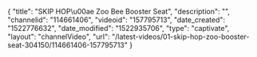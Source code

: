 {
    "title": "SKIP HOP\u00ae Zoo Bee Booster Seat",
    "description": "",
    "channelid": "114661406",
    "videoid": "157795713",
    "date_created": "1522776632",
    "date_modified": "1522935706",
    "type": "captivate",
    "layout": "channelVideo",
    "url": "\/latest-videos\/01-skip-hop-zoo-booster-seat-304150\/114661406-157795713"
}